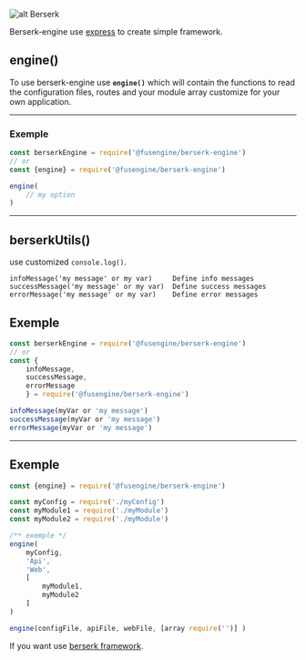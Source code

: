 ![alt Berserk](https://cdn.fusengine.ch/logo/berserk.png "Berserk Engine")

Berserk-engine use [express](https://github.com/expressjs/express) to create simple framework.

## engine()
To use berserk-engine use **`engine()`** which will contain the functions to read the configuration files, routes and your module array customize for your own application.

---
### Exemple
```js
const berserkEngine = require('@fusengine/berserk-engine')
// or 
const {engine} = require('@fusengine/berserk-engine')

engine(
    // my option
)
```

---
## berserkUtils()
use customized `console.log()`.

`infoMessage('my message' or my var)     Define info messages`<br>
`successMessage('my message' or my var)  Define success messages`<br>
`errorMessage('my message' or my var)    Define error messages`

## Exemple
```js
const berserkEngine = require('@fusengine/berserk-engine')
// or
const {
    infoMessage,
    successMessage,
    errorMessage
    } = require('@fusengine/berserk-engine')

infoMessage(myVar or 'my message')
successMessage(myVar or 'my message')
errorMessage(myVar or 'my message')
```
---
## Exemple

```js
const {engine} = require('@fusengine/berserk-engine')

const myConfig = require('./myConfig')
const myModule1 = require('./myModule')
const myModule2 = require('./myModule')

/** exemple */
engine(
    myConfig,
    'Api',
    'Web',
    [
        myModule1,
        myModule2
    ]
)

engine(configFile, apiFile, webFile, [array require('')] )
```

If you want use [berserk framework](https://github.com/fusengine/berserk).